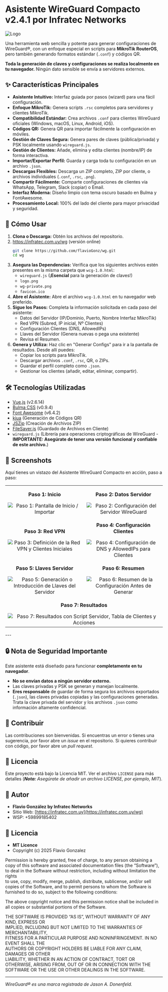 # Asistente WireGuard Compacto v2.4.1 por Infratec Networks

![Logo](https://infratec.com.uy/tickets/assets/images/backend/site_logo/67d850b5d31811742229685.png) <!-- Opcional: Añade una captura de pantalla aquí si quieres -->

Una herramienta web sencilla y potente para generar configuraciones de WireGuard®, con un enfoque especial en scripts para **MikroTik RouterOS**, pero también generando formatos estándar (`.conf`) y códigos QR.

**Toda la generación de claves y configuraciones se realiza localmente en tu navegador.** Ningún dato sensible se envía a servidores externos.

## ✨ Características Principales

*   **Asistente Intuitivo:** Interfaz guiada por pasos (wizard) para una fácil configuración.
*   **Enfoque MikroTik:** Genera scripts `.rsc` completos para servidores y clientes MikroTik.
*   **Compatibilidad Estándar:** Crea archivos `.conf` para clientes WireGuard oficiales (Windows, macOS, Linux, Android, iOS).
*   **Códigos QR:** Genera QR para importar fácilmente la configuración en móviles.
*   **Gestión de Claves Segura:** Genera pares de claves (pública/privada) y PSK localmente usando `wireguard.js`.
*   **Gestión de Clientes:** Añade, elimina y edita clientes (nombre/IP) de forma interactiva.
*   **Importar/Exportar Perfil:** Guarda y carga toda tu configuración en un archivo `.json`.
*   **Descargas Flexibles:** Descarga un ZIP completo, ZIP por cliente, o archivos individuales (`.conf`, `.rsc`, `.png`).
*   **Compartir Fácilmente:** Comparte configuraciones de clientes vía WhatsApp, Telegram, Slack (copiar) o Email.
*   **Interfaz Moderna:** Diseño limpio con tema oscuro basado en Bulma y FontAwesome.
*   **Procesamiento Local:** 100% del lado del cliente para mayor privacidad y seguridad.

## 🚀 Cómo Usar

1.  **Clona o Descarga:** Obtén los archivos del repositorio.
2.  https://infratec.com.uy/wg (versión online)
    ```bash
    git clone https://github.com/flavioGonz/wg.git
    cd wg
    ```
3.  **Asegura las Dependencias:** Verifica que los siguientes archivos estén presentes en la misma carpeta que `wcg-1.0.html`:
    *   `wireguard.js` (¡**Esencial** para la generación de claves!)
    *   `logo.png`
    *   `wg-private.png`
    *   `favicon.ico`
4.  **Abre el Asistente:** Abre el archivo `wcg-1.0.html` en tu navegador web preferido.
5.  **Sigue los Pasos:** Completa la información solicitada en cada paso del asistente:
    *   Datos del Servidor (IP/Dominio, Puerto, Nombre Interfaz MikroTik)
    *   Red VPN (Subred, IP inicial, Nº Clientes)
    *   Configuración Clientes (DNS, AllowedIPs)
    *   Llaves del Servidor (Genera nuevas o pega una existente)
    *   Revisa el Resumen.
6.  **Genera y Utiliza:** Haz clic en "Generar Configs" para ir a la pantalla de resultados. Desde allí puedes:
    *   Copiar los scripts para MikroTik.
    *   Descargar archivos `.conf`, `.rsc`, QR, o ZIPs.
    *   Guardar el perfil completo como `.json`.
    *   Gestionar los clientes (añadir, editar, eliminar, compartir).

## 🛠️ Tecnologías Utilizadas

*   [Vue.js](https://v2.vuejs.org/) (v2.6.14)
*   [Bulma CSS](https://bulma.io/) (v0.9.4)
*   [Font Awesome](https://fontawesome.com/) (v6.4.2)
*   [kjua](https://github.com/lrsjng/kjua) (Generación de Códigos QR)
*   [JSZip](https://stuk.github.io/jszip/) (Creación de Archivos ZIP)
*   [FileSaver.js](https://github.com/eligrey/FileSaver.js/) (Guardado de Archivos en Cliente)
*   `wireguard.js` (Librería para operaciones criptográficas de WireGuard - **IMPORTANTE: Asegúrate de tener una versión funcional y confiable de este archivo.**)

  ## 📸 Screenshots

Aquí tienes un vistazo del Asistente WireGuard Compacto en acción, paso a paso:

<table>
  <tr>
    <td width="50%" align="center">
      <p><b>Paso 1: Inicio</b></p>
      <img src="https://github.com/user-attachments/assets/4570d664-c102-46a1-baf0-7ed851f40767" alt="Paso 1: Pantalla de Inicio / Importar">
    </td>
    <td width="50%" align="center">
      <p><b>Paso 2: Datos Servidor</b></p>
      <img src="https://github.com/user-attachments/assets/dad36e03-c4d8-4758-9db5-3fbc7c6716b8" alt="Paso 2: Configuración del Servidor WireGuard">
    </td>
  </tr>
  <tr>
    <td width="50%" align="center">
      <p><b>Paso 3: Red VPN</b></p>
      <img src="https://github.com/user-attachments/assets/7d12e072-001d-40fb-bb82-642419fec781" alt="Paso 3: Definición de la Red VPN y Clientes Iniciales">
    </td>
    <td width="50%" align="center">
      <p><b>Paso 4: Configuración Clientes</b></p>
      <img src="https://github.com/user-attachments/assets/2e217497-e960-44b5-bb11-e773b4960a4d" alt="Paso 4: Configuración de DNS y AllowedIPs para Clientes">
    </td>
  </tr>
   <tr>
    <td width="50%" align="center">
      <p><b>Paso 5: Llaves Servidor</b></p>
      <img src="https://github.com/user-attachments/assets/2bb26d4d-7a58-4498-a070-3746a40a8e87" alt="Paso 5: Generación o Introducción de Llaves del Servidor">
    </td>
    <td width="50%" align="center">
      <p><b>Paso 6: Resumen</b></p>
      <img src="https://github.com/user-attachments/assets/cd141d16-9b73-45c0-abcb-eb28dfb1ac1d" alt="Paso 6: Resumen de la Configuración Antes de Generar">
    </td>
  </tr>
  <tr>
    <td colspan="2" align="center">
      <p><b>Paso 7: Resultados</b></p>
      <img src="https://github.com/user-attachments/assets/6203b6ba-3496-4374-9b68-3d2ec2f75621" alt="Paso 7: Resultados con Script Servidor, Tabla de Clientes y Acciones">
    </td>
  </tr>
</table>

--- <!-- Opcional: Separador para la siguiente sección -->

## 🔒 Nota de Seguridad Importante

Este asistente está diseñado para funcionar **completamente en tu navegador**.
*   **No se envían datos a ningún servidor externo.**
*   Las claves privadas y PSK se generan y manejan localmente.
*   **Eres responsable** de guardar de forma segura los archivos exportados (`.json`), las claves privadas copiadas y las configuraciones generadas. Trata la clave privada del servidor y los archivos `.json` como información altamente confidencial.

## 🤝 Contribuir

Las contribuciones son bienvenidas. Si encuentras un error o tienes una sugerencia, por favor abre un *issue* en el repositorio. Si quieres contribuir con código, por favor abre un *pull request*.

## 📄 Licencia

Este proyecto está bajo la Licencia MIT. Ver el archivo `LICENSE` para más detalles (***Nota:** Asegúrate de añadir un archivo LICENSE, por ejemplo, MIT*).

## 👤 Autor

*   **Flavio González by Infratec Networks**
*   Sitio Web: [https://infratec.com.uy](https://infratec.com.uy/wg)
*   WSP: +59899185402
## 📝 Licencia

*   **MT Licence**
*   Copyright (c) 2025 Flavio Gonzalez

Permission is hereby granted, free of charge, to any person obtaining a copy
of this software and associated documentation files (the “Software”), to deal
in the Software without restriction, including without limitation the rights  
to use, copy, modify, merge, publish, distribute, sublicense, and/or sell      
copies of the Software, and to permit persons to whom the Software is         
furnished to do so, subject to the following conditions:                       

The above copyright notice and this permission notice shall be included in all
copies or substantial portions of the Software.                                

THE SOFTWARE IS PROVIDED “AS IS”, WITHOUT WARRANTY OF ANY KIND, EXPRESS OR    
IMPLIED, INCLUDING BUT NOT LIMITED TO THE WARRANTIES OF MERCHANTABILITY,      
FITNESS FOR A PARTICULAR PURPOSE AND NONINFRINGEMENT. IN NO EVENT SHALL THE   
AUTHORS OR COPYRIGHT HOLDERS BE LIABLE FOR ANY CLAIM, DAMAGES OR OTHER        
LIABILITY, WHETHER IN AN ACTION OF CONTRACT, TORT OR OTHERWISE, ARISING FROM, 
OUT OF OR IN CONNECTION WITH THE SOFTWARE OR THE USE OR OTHER DEALINGS IN THE 
SOFTWARE.

---

*WireGuard® es una marca registrada de Jason A. Donenfeld.*
